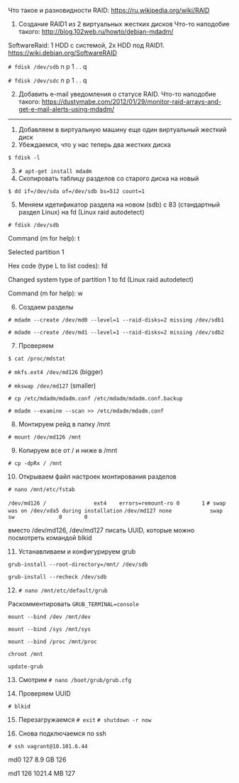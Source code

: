 Что такое и разновидности RAID:
https://ru.wikipedia.org/wiki/RAID

1. Создание RAID1 из 2 виртуальных жестких дисков
Что-то наподобие такого:
http://blog.102web.ru/howto/debian-mdadm/

SoftwareRaid: 1 HDD с системой, 2х HDD под RAID1.
https://wiki.debian.org/SoftwareRAID

`# fdisk /dev/sdb`
n p 1 . . q

`# fdisk /dev/sdc`
n p 1 . . q




2. Добавить e-mail уведомления о статусе RAID.
Что-то наподобие такого:
https://dustymabe.com/2012/01/29/monitor-raid-arrays-and-get-e-mail-alerts-using-mdadm/

***

1. Добавляем в виртуальную машину еще один виртуальный жесткий диск
2. Убеждаемся, что у нас теперь два жестких диска

`$ fdisk -l`

3. `# apt-get install mdadm`
4. Скопировать таблицу разделов со старого диска на новый

`$ dd if=/dev/sda of=/dev/sdb bs=512 count=1`

5. Меняем идетификатор раздела на новом (sdb) с 83 (стандартный раздел Linux) на fd (Linux raid autodetect)

`# fdisk /dev/sdb`

Command (m for help): t

Selected partition 1

Hex code (type L to list codes): fd

Changed system type of partition 1 to fd (Linux raid autodetect)

Command (m for help): w

6. Создаем разделы

`# mdadm --create /dev/md0 --level=1 --raid-disks=2 missing /dev/sdb1`

`# mdadm --create /dev/md1 --level=1 --raid-disks=2 missing /dev/sdb2`

7. Проверяем

`$ cat /proc/mdstat`

`# mkfs.ext4 /dev/md126` (bigger)

`# mkswap /dev/md127` (smaller)


`# cp /etc/mdadm/mdadm.conf /etc/mdadm/mdadm.conf.backup`

`# mdadm --examine --scan >> /etc/mdadm/mdadm.conf`

8. Монтируем рейд в папку /mnt

`# mount /dev/md126 /mnt`

9. Копируем все от / и ниже в /mnt

`# cp -dpRx / /mnt`

10. Открываем файл настроек монтирования разделов

`# nano /mnt/etc/fstab`

`/dev/md126 /               ext4    errors=remount-ro 0       1`
`# swap was on /dev/vda5 during installation`
`/dev/md127 none            swap    sw              0       0`

вместо /dev/md126, /dev/md127 писать UUID, которые можно посмотреть командой blkid

11. Устанавливаем и конфигурируем grub

`grub-install --root-directory=/mnt/ /dev/sdb`

`grub-install --recheck /dev/sdb`

12. `# nano /mnt/etc/default/grub`

Раскомментировать
`GRUB_TERMINAL=console`

`mount --bind /dev /mnt/dev`

`mount --bind /sys /mnt/sys`

`mount --bind /proc /mnt/proc`

`chroot /mnt`

`update-grub`

13. Смотрим `# nano /boot/grub/grub.cfg`

14. Проверяем UUID

`# blkid`

15. Перезагружаемся
`# exit`
`# shutdown -r now`

16. Снова подключаемся по ssh

`# ssh vagrant@10.101.6.44`



md0 127 8.9 GB 126

md1 126 1021.4 MB 127
